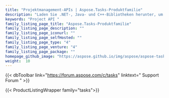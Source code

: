 ```yaml
---
title: "Projektmanagement-APIs | Aspose.Tasks-Produktfamilie"
description: "Laden Sie .NET-, Java- und C++-Bibliotheken herunter, um Microsoft Project-Daten zu erstellen, zu bearbeiten, zu konvertieren und zu rendern, ohne Microsoft Project oder Automation zu benötigen."
keywords: "Project API "
family_listing_page_title: "Aspose.Tasks-Produktfamilie"
family_listing_page_description: ""
family_listing_page_iconurl: ""
family_listing_page_selfHosted: ""
family_listing_page_type: "4"
family_listing_page_venture: "4"
family_listing_page_package: ""
homepage_github_image: "https://aspose.github.io/img/aspose/aspose-tasks.png"
weight:  10
---
```


{{< dbToolbar link="https://forum.aspose.com/c/tasks" linktext=" Support Forum " >}}

{{< ProductListingWrapper family="tasks">}}

